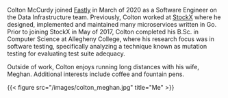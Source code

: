 Colton McCurdy joined [Fastly](https://www.fastly.com/) in March of 2020 as a Software Engineer
on the Data Infrastructure team. Previously, Colton worked at [StockX](https://stockx.com/)
where he designed, implemented and maintained many microservices written in Go.
Prior to joining StockX in May of 2017, Colton completed his B.Sc. in Computer
Science at Allegheny College, where his research focus was in software testing,
specifically analyzing a technique known as mutation testing for evaluating test
suite adequacy.

Outside of work, Colton enjoys running long distances with his wife, Meghan.
Additional interests include coffee and fountain pens.

{{< figure src="/images/colton_meghan.jpg" title="Me" >}}
